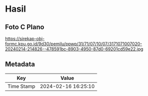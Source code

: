# Hasil

## Foto C Plano

https://sirekap-obj-formc.kpu.go.id/9d30/pemilu/ppwp/31/71/07/10/07/3171071007020-20240214-214826--478591bc-8903-4950-87d0-69201cd59e22.jpg


## Metadata

| Key        | Value               |
| ---------- | ------------------- |
| Time Stamp | 2024-02-16 16:25:10 |



